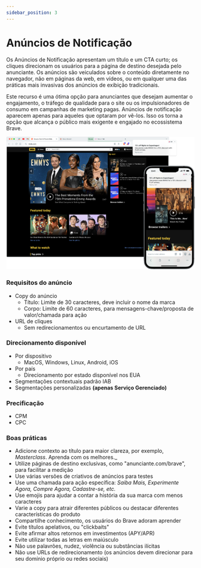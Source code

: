 ```yaml
---
sidebar_position: 3
---
```


# Anúncios de Notificação

Os Anúncios de Notificação apresentam um título e um CTA curto; os cliques direcionam os usuários para a página de destino desejada pelo anunciante. Os anúncios são veiculados sobre o conteúdo diretamente no navegador, não em páginas da web, em vídeos, ou em qualquer uma das práticas mais invasivas dos anúncios de exibição tradicionais.

Este recurso é uma ótima opção para anunciantes que desejam aumentar o engajamento, o tráfego de qualidade para o site ou os impulsionadores de consumo em campanhas de marketing pagas. Anúncios de notificação aparecem apenas para aqueles que optaram por vê-los. Isso os torna a opção que alcança o público mais exigente e engajado no ecossistema Brave.

![Notificação.png](/img/Notification.png)

### Requisitos do anúncio

- Copy do anúncio
  - Título: Limite de 30 caracteres, deve incluir o nome da marca
  - Corpo: Limite de 60 caracteres, para mensagens-chave/proposta de valor/chamada para ação
- URL de cliques
  - Sem redirecionamentos ou encurtamento de URL

### Direcionamento disponível

- Por dispositivo
  - MacOS, Windows, Linux, Android, iOS
- Por país
  - Direcionamento por estado disponível nos EUA
- Segmentações contextuais padrão IAB
- Segmentações personalizadas **(apenas Serviço Gerenciado)**

### Precificação

- CPM
- CPC

### Boas práticas

- Adicione contexto ao título para maior clareza, por exemplo, _Masterclass_. Aprenda com os melhores._
- Utilize páginas de destino exclusivas, como "anunciante.com/brave", para facilitar a medição
- Use várias versões de criativos de anúncios para testes
- Use uma chamada para ação específica: _Saiba Mais, Experimente Agora, Compre Agora, Cadastre-se, etc._
- Use emojis para ajudar a contar a história da sua marca com menos caracteres
- Varie a copy para atrair diferentes públicos ou destacar diferentes características do produto
- Compartilhe conhecimento, os usuários do Brave adoram aprender
- Evite títulos apelativos, ou "clickbaits"
- Evite afirmar altos retornos em investimentos (APY/APR)
- Evite utilizar todas as letras em maiúsculo
- Não use palavrões, nudez, violência ou substâncias ilícitas
- Não use URLs de redirecionamento (os anúncios devem direcionar para seu domínio próprio ou redes sociais)
